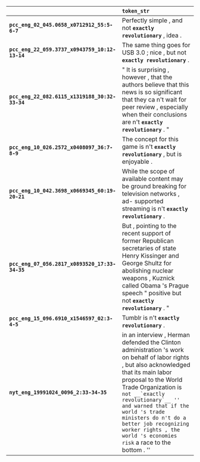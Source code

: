 |                                                | `token_str`                                                                                                                                                                                                                                                                                                                                                                              |
|:-----------------------------------------------|:-----------------------------------------------------------------------------------------------------------------------------------------------------------------------------------------------------------------------------------------------------------------------------------------------------------------------------------------------------------------------------------------|
| **`pcc_eng_02_045.0658_x0712912_55:5-6-7`**    | Perfectly simple , and not __`exactly revolutionary`__ , idea .                                                                                                                                                                                                                                                                                                                          |
| **`pcc_eng_22_059.3737_x0943759_10:12-13-14`** | The same thing goes for USB 3.0 ; nice , but not __`exactly revolutionary`__ .                                                                                                                                                                                                                                                                                                           |
| **`pcc_eng_22_082.6115_x1319188_30:32-33-34`** | " It is surprising , however , that the authors believe that this news is so significant that they ca n't wait for peer review , especially when their conclusions are n't __`exactly revolutionary`__ . "                                                                                                                                                                               |
| **`pcc_eng_10_026.2572_x0408097_36:7-8-9`**    | The concept for this game is n't __`exactly revolutionary`__ , but is enjoyable .                                                                                                                                                                                                                                                                                                        |
| **`pcc_eng_10_042.3698_x0669345_60:19-20-21`** | While the scope of available content may be ground breaking for television networks , ad- supported streaming is n't __`exactly revolutionary`__ .                                                                                                                                                                                                                                       |
| **`pcc_eng_07_056.2817_x0893520_17:33-34-35`** | But , pointing to the recent support of former Republican secretaries of state Henry Kissinger and George Shultz for abolishing nuclear weapons , Kuznick called Obama 's Prague speech " positive but not __`exactly revolutionary`__ . "                                                                                                                                               |
| **`pcc_eng_15_096.6910_x1546597_02:3-4-5`**    | Tumblr is n't __`exactly revolutionary`__ .                                                                                                                                                                                                                                                                                                                                              |
| **`nyt_eng_19991024_0096_2:33-34-35`**         | in an interview , Herman defended the Clinton administration 's work on behalf of labor rights , but also acknowledged that its main labor proposal to the World Trade Organization is `` not __`exactly revolutionary`__ '' and warned that if the world 's trade ministers do n't do a better job recognizing worker rights , the world 's economies risk `` a race to the bottom . '' |